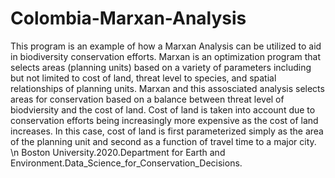 # Colombia-Marxan-Analysis
This program is an example of how a Marxan Analysis can be utilized to aid in biodiversity conservation efforts. Marxan is an optimization program that selects areas (planning units) based on a variety of parameters including but not limited to cost of land, threat level to species, and spatial relationships of planning units. Marxan and this assosciated analysis selects areas for conservation based on a balance between threat level of biodviersity and the cost of land. Cost of land is taken into account due to conservation efforts being increasingly more expensive as the cost of land increases. In this case, cost of land is first parameterized simply as the area of the planning unit and second as a function of travel time to a major city. \n
Boston University.2020.Department for Earth and Environment.Data_Science_for_Conservation_Decisions. 


